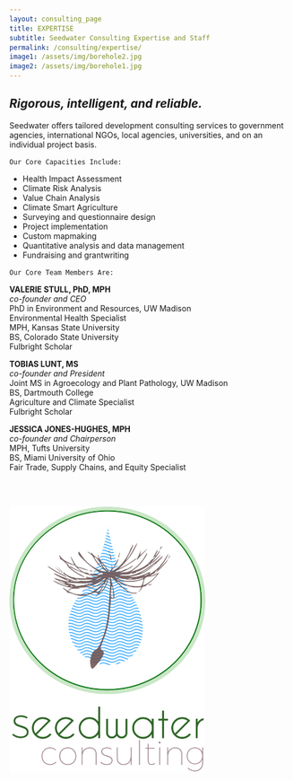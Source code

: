 ```yaml
---
layout: consulting_page
title: EXPERTISE
subtitle: Seedwater Consulting Expertise and Staff
permalink: /consulting/expertise/
image1: /assets/img/borehole2.jpg
image2: /assets/img/borehole1.jpg
---
```

*<h2>Rigorous, intelligent, and reliable.</h2>*

Seedwater offers tailored development consulting services to government agencies, international NGOs, local agencies, universities, and on an individual project basis. 

    Our Core Capacities Include:

<ul>
<li>Health Impact Assessment</li>
<li>Climate Risk Analysis</li>
<li>Value Chain Analysis</li>
<li>Climate Smart Agriculture</li>
<li>Surveying and questionnaire design</li>
<li>Project implementation</li>
<li>Custom mapmaking</li>
<li>Quantitative analysis and data management</li>
<li>Fundraising and grantwriting</li>
</ul>


    Our Core Team Members Are:

**VALERIE STULL, PhD, MPH**  
*co-founder and CEO*  
PhD in Environment and Resources, UW Madison  
Environmental Health Specialist  
MPH, Kansas State University  
BS, Colorado State University  
Fulbright Scholar  

**TOBIAS LUNT, MS**  
*co-founder and President*  
Joint MS in Agroecology and Plant Pathology, UW Madison  
BS, Dartmouth College  
Agriculture and Climate Specialist  
Fulbright Scholar  

**JESSICA JONES-HUGHES, MPH**  
*co-founder and Chairperson*  
MPH, Tufts University  
BS, Miami University of Ohio  
Fair Trade, Supply Chains, and Equity Specialist  

<br>
<br>

<a href="{{ site.baseurl }}/consulting/"><img class="imgcentered" width=350px src="/assets/img/seedwater_consulting.png" alt="Seedwater Consulting"></a>

